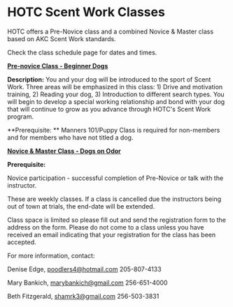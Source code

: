 # HOTC Scent Work Classes

HOTC offers a Pre-Novice class and a combined Novice & Master class based on AKC Scent Work standards.

Check the class schedule page for dates and times. 

<ins>**Pre-novice Class - Beginner Dogs**</ins>
 
**Description:** 
You and your dog will be introduced to the sport of Scent Work. Three areas will be emphasized in this class: 1) Drive and motivation training, 2) Reading your dog, 3) Introduction to different search types. You will begin to develop a special working relationship and bond with your dog that will continue to grow as you advance through HOTC's Scent Work program.


**Prerequisite: **
Manners 101/Puppy Class is required for non-members and for members who have not titled a dog.
 

**<ins>Novice & Master Class - Dogs on Odor</ins>**
 
**Prerequisite:**

Novice participation - successful completion of Pre-Novice or talk with the instructor.


These are weekly classes. If a class is cancelled due the instructors being out of town at trials, the end-date will be extended.

Class space is limited so please fill out and send the registration form to the address on the form. Please do not come to a class unless you have received an email indicating that your registration for the class has been accepted.

For more information, contact:

Denise Edge, poodlers4@hotmail.com 205-807-4133

Mary Bankich, marybankich@gmail.com 256-651-4000

Beth Fitzgerald, shamrk3@gmail.com 256-503-3831
